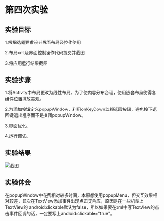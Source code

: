 # 第四次实验

## 实验目标

1.根据选题要求设计界面布局及控件使用

2.布局xml及界面控制操作代码提交并截图

3.将应用运行结果截图

## 实验步骤

1.将Activity中布局更改为线性布局，为了使内容分布合理，使用嵌套布局使得各组件位置排放美观。

2.为添加按钮定义popupWindow，利用onKeyDown监视返回按钮，避免按下返回键退出程序而不是关闭popupWindow。

3.界面优化。

4.运行调试。


## 实验结果

![截图](https://github.com/JWL1ang/android-labs-2018/blob/master/soft1614080902326/experiment%204.png)

## 实验体会

在popupWindow中花费相对较多时间，本原想使用popupMenu，但交互效果相对较差，其次在TextView添加事件出现点击无响应，原因是在一些机型上TextView的 android:clickable默认为false，所以如果要在xml中写TextView的点击事件回调的话，一定要写上android:clickable="true"。
